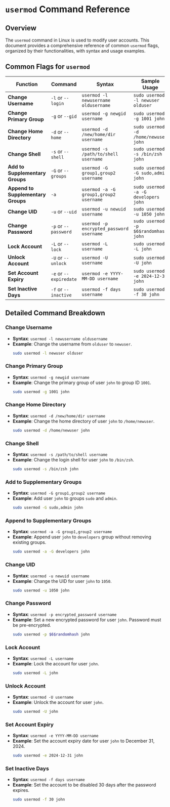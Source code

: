 # `usermod` Command Reference

## Overview

The `usermod` command in Linux is used to modify user accounts. This document provides a comprehensive reference of common `usermod` flags, organized by their functionalities, with syntax and usage examples.

## Common Flags for `usermod`

| **Function**                   | **Command**                  | **Syntax**                                    | **Sample Usage**                           |
|--------------------------------|------------------------------|-----------------------------------------------|-------------------------------------------|
| **Change Username**            | `-l` or `--login`            | `usermod -l newusername oldusername`          | `sudo usermod -l newuser olduser`         |
| **Change Primary Group**       | `-g` or `--gid`              | `usermod -g newgid username`                  | `sudo usermod -g 1001 john`               |
| **Change Home Directory**      | `-d` or `--home`             | `usermod -d /new/home/dir username`           | `sudo usermod -d /home/newuser john`      |
| **Change Shell**               | `-s` or `--shell`            | `usermod -s /path/to/shell username`          | `sudo usermod -s /bin/zsh john`           |
| **Add to Supplementary Groups**| `-G` or `--groups`           | `usermod -G group1,group2 username`           | `sudo usermod -G sudo,admin john`         |
| **Append to Supplementary Groups**| `-a`                       | `usermod -a -G group1,group2 username`        | `sudo usermod -a -G developers john`      |
| **Change UID**                 | `-u` or `--uid`              | `usermod -u newuid username`                  | `sudo usermod -u 1050 john`               |
| **Change Password**            | `-p` or `--password`         | `usermod -p encrypted_password username`      | `sudo usermod -p $6$randomhash john`     |
| **Lock Account**               | `-L` or `--lock`             | `usermod -L username`                         | `sudo usermod -L john`                    |
| **Unlock Account**             | `-U` or `--unlock`           | `usermod -U username`                         | `sudo usermod -U john`                    |
| **Set Account Expiry**         | `-e` or `--expiredate`       | `usermod -e YYYY-MM-DD username`              | `sudo usermod -e 2024-12-31 john`        |
| **Set Inactive Days**          | `-f` or `--inactive`         | `usermod -f days username`                    | `sudo usermod -f 30 john`                 |

## Detailed Command Breakdown

### **Change Username**
- **Syntax**: `usermod -l newusername oldusername`
- **Example**: Change the username from `olduser` to `newuser`.
  ```bash
  sudo usermod -l newuser olduser
  ```

### **Change Primary Group**
- **Syntax**: `usermod -g newgid username`
- **Example**: Change the primary group of user `john` to group ID `1001`.
  ```bash
  sudo usermod -g 1001 john
  ```

### **Change Home Directory**
- **Syntax**: `usermod -d /new/home/dir username`
- **Example**: Change the home directory of user `john` to `/home/newuser`.
  ```bash
  sudo usermod -d /home/newuser john
  ```

### **Change Shell**
- **Syntax**: `usermod -s /path/to/shell username`
- **Example**: Change the login shell for user `john` to `/bin/zsh`.
  ```bash
  sudo usermod -s /bin/zsh john
  ```

### **Add to Supplementary Groups**
- **Syntax**: `usermod -G group1,group2 username`
- **Example**: Add user `john` to groups `sudo` and `admin`.
  ```bash
  sudo usermod -G sudo,admin john
  ```

### **Append to Supplementary Groups**
- **Syntax**: `usermod -a -G group1,group2 username`
- **Example**: Append user `john` to `developers` group without removing existing groups.
  ```bash
  sudo usermod -a -G developers john
  ```

### **Change UID**
- **Syntax**: `usermod -u newuid username`
- **Example**: Change the UID for user `john` to `1050`.
  ```bash
  sudo usermod -u 1050 john
  ```

### **Change Password**
- **Syntax**: `usermod -p encrypted_password username`
- **Example**: Set a new encrypted password for user `john`. Password must be pre-encrypted.
  ```bash
  sudo usermod -p $6$randomhash john
  ```

### **Lock Account**
- **Syntax**: `usermod -L username`
- **Example**: Lock the account for user `john`.
  ```bash
  sudo usermod -L john
  ```

### **Unlock Account**
- **Syntax**: `usermod -U username`
- **Example**: Unlock the account for user `john`.
  ```bash
  sudo usermod -U john
  ```

### **Set Account Expiry**
- **Syntax**: `usermod -e YYYY-MM-DD username`
- **Example**: Set the account expiry date for user `john` to December 31, 2024.
  ```bash
  sudo usermod -e 2024-12-31 john
  ```

### **Set Inactive Days**
- **Syntax**: `usermod -f days username`
- **Example**: Set the account to be disabled 30 days after the password expires.
  ```bash
  sudo usermod -f 30 john
  ```


